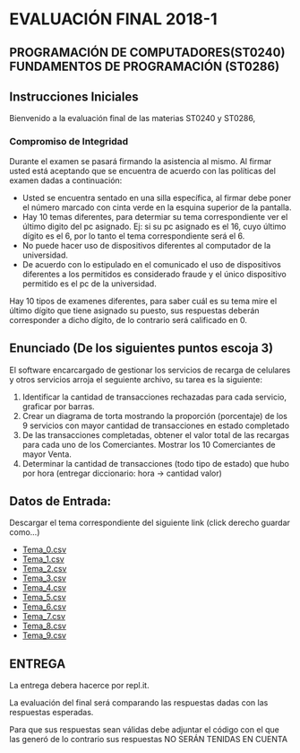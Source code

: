 # EVALUACIÓN FINAL 2018-1

## PROGRAMACIÓN DE COMPUTADORES(ST0240) FUNDAMENTOS DE PROGRAMACIÓN (ST0286)

## Instrucciones Iniciales

Bienvenido a la evaluación final de las materias ST0240 y ST0286,

### Compromiso de Integridad

Durante el examen se pasará firmando la asistencia al mismo. Al firmar usted está aceptando que se encuentra de acuerdo con las políticas del examen dadas a continuación:

+ Usted se encuentra sentado en una silla específica, al firmar debe poner el número marcado con cinta verde en la esquina superior de la pantalla.
+ Hay 10 temas diferentes, para determiar su tema correspondiente ver el último digito del pc asignado. Ej:  si su pc asignado es el 16, cuyo último dígito es el 6, por lo tanto el tema correspondiente será el 6.
+ No puede hacer uso de dispositivos diferentes al computador de la universidad. 
+ De acuerdo con lo estipulado en el comunicado el uso de dispositivos diferentes a los permitidos es considerado fraude y el único dispositivo permitido es el pc de la universidad.


Hay 10 tipos de examenes diferentes, para saber cuál es su tema mire el último dígito que tiene asignado su puesto, sus respuestas deberán corresponder a dicho dígito, de lo contrario será calificado en 0.

## Enunciado (De los siguientes puntos escoja 3)

El software encarcargado de gestionar los servicios de recarga de celulares y otros servicios arroja el seguiente archivo, su tarea es la siguiente: 

1. Identificar la cantidad de transacciones rechazadas para cada servicio, graficar por barras.
2. Crear un diagrama de torta mostrando la proporción (porcentaje) de los 9 servicios con mayor cantidad de transacciones en estado completado
3. De las transacciones completadas, obtener el valor total de las recargas para cada uno de los Comerciantes. Mostrar los 10 Comerciantes de mayor Venta.
4. Determinar la cantidad de transacciones (todo tipo de estado) que hubo por hora (entregar diccionario: hora -> cantidad valor)

## Datos de Entrada:

Descargar el tema correspondiente del siguiente link (click derecho guardar como...)

* [Tema_0.csv](https://github.com/ProgCompEAFIT/ProgCompEAFIT.github.io/blob/master/FINAL20181/TEMAS/informe_0.csv)
* [Tema_1.csv](https://github.com/ProgCompEAFIT/ProgCompEAFIT.github.io/blob/master/FINAL20181/TEMAS/informe_1.csv)
* [Tema_2.csv](https://github.com/ProgCompEAFIT/ProgCompEAFIT.github.io/blob/master/FINAL20181/TEMAS/informe_2.csv)
* [Tema_3.csv](https://github.com/ProgCompEAFIT/ProgCompEAFIT.github.io/blob/master/FINAL20181/TEMAS/informe_3.csv)
* [Tema_4.csv](https://github.com/ProgCompEAFIT/ProgCompEAFIT.github.io/blob/master/FINAL20181/TEMAS/informe_4.csv)
* [Tema_5.csv](https://github.com/ProgCompEAFIT/ProgCompEAFIT.github.io/blob/master/FINAL20181/TEMAS/informe_5.csv)
* [Tema_6.csv](https://github.com/ProgCompEAFIT/ProgCompEAFIT.github.io/blob/master/FINAL20181/TEMAS/informe_6.csv)
* [Tema_7.csv](https://github.com/ProgCompEAFIT/ProgCompEAFIT.github.io/blob/master/FINAL20181/TEMAS/informe_7.csv)
* [Tema_8.csv](https://github.com/ProgCompEAFIT/ProgCompEAFIT.github.io/blob/master/FINAL20181/TEMAS/informe_8.csv)
* [Tema_9.csv](https://github.com/ProgCompEAFIT/ProgCompEAFIT.github.io/blob/master/FINAL20181/TEMAS/informe_9.csv)

## ENTREGA

La entrega debera hacerce por repl.it.

La evaluación del final será comparando las respuestas dadas con las respuestas esperadas.

Para que sus respuestas sean válidas debe adjuntar el código con el que las generó de lo contrario sus respuestas NO SERÁN TENIDAS EN CUENTA
